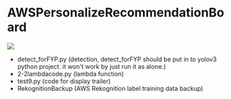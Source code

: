 # AWSPersonalizeRecommendationBoard

![](https://i.imgur.com/ssl1GCx.png)

- detect_forFYP.py (detection, detect_forFYP should be put in to yolov3 python project. it won't work by just run it as alone.)
- 2-2lambdacode.py (lambda function)
- test9.py (code for display trailer)
- RekognitionBackup (AWS Rekognition label training data backup)
